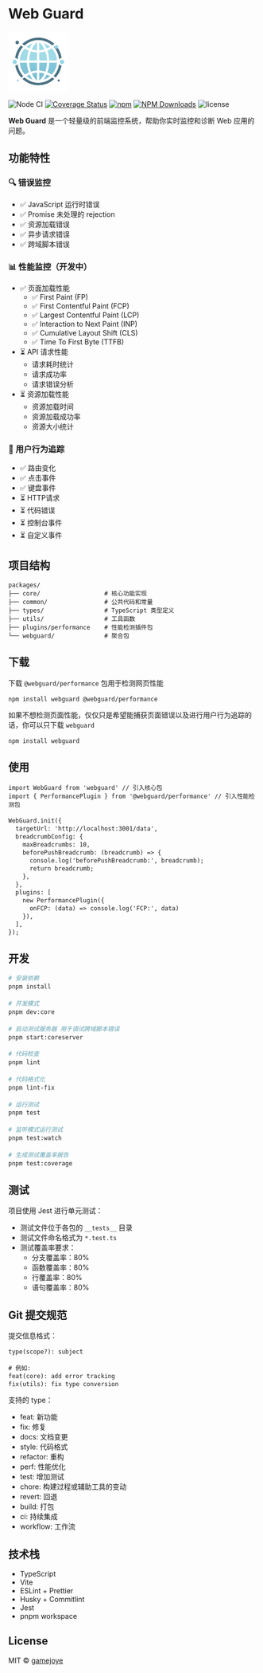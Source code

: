 # Web Guard

<img src="./assets/logo.png" height="120" alt="Webguard Logo" />

![Node CI](https://github.com/gamejoye/webguard/workflows/Node%20CI/badge.svg)
[![Coverage Status](https://coveralls.io/repos/github/gamejoye/webguard/badge.svg?branch=master)](https://coveralls.io/github/gamejoye/webguard?branch=master)
[![npm](https://img.shields.io/npm/v/webguard.svg)](https://www.npmjs.com/package/webguard)
[![NPM Downloads](https://img.shields.io/npm/dm/webguard)](https://npmtrends.com/webguard)
![license](https://img.shields.io/npm/l/webguard)

**Web Guard** 是一个轻量级的前端监控系统，帮助你实时监控和诊断 Web 应用的问题。

## 功能特性

### 🔍 错误监控

- ✅ JavaScript 运行时错误
- ✅ Promise 未处理的 rejection
- ✅ 资源加载错误
- ✅ 异步请求错误
- ✅ 跨域脚本错误

### 📊 性能监控（开发中）

- ✅ 页面加载性能
  - ✅ First Paint (FP)
  - ✅ First Contentful Paint (FCP)
  - ✅ Largest Contentful Paint (LCP)
  - ✅ Interaction to Next Paint (INP)
  - ✅ Cumulative Layout Shift (CLS)
  - ✅ Time To First Byte (TTFB)
- ⏳ API 请求性能
  - 请求耗时统计
  - 请求成功率
  - 请求错误分析
- ⏳ 资源加载性能
  - 资源加载时间
  - 资源加载成功率
  - 资源大小统计

### 🔎 用户行为追踪

- ✅ 路由变化
- ✅ 点击事件
- ✅ 键盘事件
- ⏳ HTTP请求
- ⏳ 代码错误
- ⏳ 控制台事件
- ⏳ 自定义事件

## 项目结构

```
packages/
├── core/                  # 核心功能实现
├── common/                # 公共代码和常量
├── types/                 # TypeScript 类型定义
├── utils/                 # 工具函数
├── plugins/performance    # 性能检测插件包
└── webguard/              # 聚合包

```

## 下载

下载 `@webguard/performance` 包用于检测网页性能

```
npm install webguard @webguard/performance
```

如果不想检测页面性能，仅仅只是希望能捕获页面错误以及进行用户行为追踪的话，你可以只下载 `webguard`

```
npm install webguard
```

## 使用

```
import WebGuard from 'webguard' // 引入核心包
import { PerformancePlugin } from '@webguard/performance' // 引入性能检测包

WebGuard.init({
  targetUrl: 'http://localhost:3001/data',
  breadcrumbConfig: {
    maxBreadcrumbs: 10,
    beforePushBreadcrumb: (breadcrumb) => {
      console.log('beforePushBreadcrumb:', breadcrumb);
      return breadcrumb;
    },
  },
  plugins: [
    new PerformancePlugin({
      onFCP: (data) => console.log('FCP:', data)
    }),
  ],
});
```

## 开发

```bash
# 安装依赖
pnpm install

# 开发模式
pnpm dev:core

# 启动测试服务器 用于调试跨域脚本错误
pnpm start:coreserver

# 代码检查
pnpm lint

# 代码格式化
pnpm lint-fix

# 运行测试
pnpm test

# 监听模式运行测试
pnpm test:watch

# 生成测试覆盖率报告
pnpm test:coverage
```

## 测试

项目使用 Jest 进行单元测试：

- 测试文件位于各包的 `__tests__` 目录
- 测试文件命名格式为 `*.test.ts`
- 测试覆盖率要求：
  - 分支覆盖率：80%
  - 函数覆盖率：80%
  - 行覆盖率：80%
  - 语句覆盖率：80%

## Git 提交规范

提交信息格式：

```
type(scope?): subject

# 例如:
feat(core): add error tracking
fix(utils): fix type conversion
```

支持的 type：

- feat: 新功能
- fix: 修复
- docs: 文档变更
- style: 代码格式
- refactor: 重构
- perf: 性能优化
- test: 增加测试
- chore: 构建过程或辅助工具的变动
- revert: 回退
- build: 打包
- ci: 持续集成
- workflow: 工作流

## 技术栈

- TypeScript
- Vite
- ESLint + Prettier
- Husky + Commitlint
- Jest
- pnpm workspace

## License

MIT © [gamejoye](mailto:gamejoye@gmail.com)
